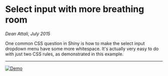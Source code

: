 # Select input with more breathing room

*Dean Attali, July 2015*

One common CSS question in Shiny is how to make the select input dropdown menu have some more whitespace.  It's actually very easy to do with just two CSS rules, as demonstrated in this example.

---

[![Demo](./selectize-large.gif)](./selectize-large.png)